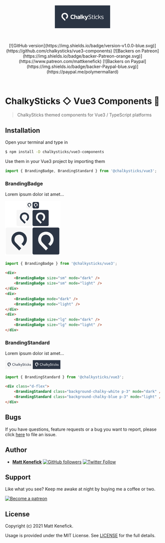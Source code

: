<p align="center">
    <a href="https://www.chalkysticks.com" target="_blank" rel="noopener noreferrer">
        <img width="180" src="./assets/header.png" alt="ChalkySticks logo" />
    </a>
</p>

<br/>

<p align="center">
    [![GitHub version](https://img.shields.io/badge/version-v1.0.0-blue.svg)](https://github.com/chalkysticks/vue3-components)
    [![Backers on Patreon](https://img.shields.io/badge/backer-Patreon-orange.svg)](https://www.patreon.com/mattkenefick)
    [![Backers on Paypal](https://img.shields.io/badge/backer-Paypal-blue.svg)](https://paypal.me/polymermallard)
</p>

<br/>

# ChalkySticks ◇ Vue3 Components 🎱

> ChalkySticks themed components for Vue3 / TypeScript platforms


## Installation

Open your terminal and type in

```sh
$ npm install -D chalkysticks/vue3-components
```

Use them in your Vue3 project by importing them

```typescript
import { BrandingBadge, BrandingStandard } from '@chalkysticks/vue3';
```

### BrandingBadge

Lorem ipsum dolor ist amet...

<img width="180" src="./assets/branding-badge.png" alt="BrandingBadge" />

```javascript
import { BrandingBadge } from '@chalkysticks/vue3';
```

```html
<div>
    <BrandingBadge size="sm" mode="dark" />
    <BrandingBadge size="sm" mode="light" />
</div>
<div>
    <BrandingBadge mode="dark" />
    <BrandingBadge mode="light" />
</div>
<div>
    <BrandingBadge size="lg" mode="dark" />
    <BrandingBadge size="lg" mode="light" />
</div>
```

### BrandingStandard

Lorem ipsum dolor ist amet...

<img width="180" src="./assets/branding-standard.png" alt="BrandingBadge" />

```javascript
import { BrandingStandard } from '@chalkysticks/vue3';
```

```html
<div class="d-flex">
    <BrandingStandard class="background-chalky-white p-3" mode="dark" />
    <BrandingStandard class="background-chalky-blue p-3" mode="light" />
</div>
```


## Bugs

If you have questions, feature requests or a bug you want to report, please click [here](https://github.com/mattkenefick/eloquentjs/issues) to file an issue.

## Author

* [**Matt Kenefick**](https://www.mattkenefick.com/) [![GitHub followers](https://img.shields.io/github/followers/mattkenfick.svg?style=social)](https://github.com/mattkenfick) [![Twitter Follow](https://img.shields.io/twitter/follow/mattkenfick.svg?style=social)](https://twitter.com/mattkenfick)

## Support

Like what you see? Keep me awake at night by buying me a coffee or two.

<a href="https://www.patreon.com/mattkenefick" target="_blank">
    <img src="https://c5.patreon.com/external/logo/become_a_patron_button@2x.png" height="37" alt="Become a patreon" style="height: auto !important;width: auto !important;">
</a>

## License

Copyright (c) 2021 Matt Kenefick.

Usage is provided under the MIT License. See [LICENSE](https://github.com/mattkenefick/eloquentjs/blob/master/LICENSE) for the full details.

